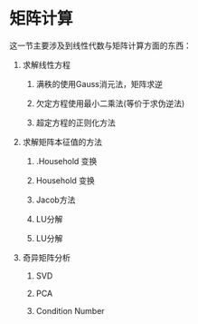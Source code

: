 # 矩阵计算

这一节主要涉及到线性代数与矩阵计算方面的东西：

1. 求解线性方程

   1. 满秩的使用Gauss消元法，矩阵求逆
   2. 欠定方程使用最小二乘法\(等价于求伪逆法\)

   3. 超定方程的正则化方法

2. 求解矩阵本征值的方法

   1. .Household 变换

   2. Household 变换

   3. Jacob方法

   4. LU分解

   5. LU分解

3. 奇异矩阵分析

   1. SVD

   2. PCA

   3. Condition Number

  


